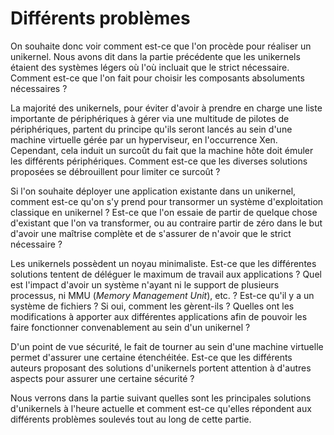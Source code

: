 # Différents problèmes

On souhaite donc voir comment est-ce que l'on procède pour réaliser un
unikernel. Nous avons dit dans la partie précédente que les unikernels étaient
des systèmes légers où l'où incluait que le strict nécessaire. Comment est-ce
que l'on fait pour choisir les composants absoluments nécessaires ?

La majorité des unikernels, pour éviter d'avoir à prendre en charge une liste
importante de périphériques à gérer via une multitude de pilotes de
périphériques, partent du principe qu'ils seront lancés au sein d'une machine
virtuelle gérée par un hyperviseur, en l'occurrence Xen. Cependant, cela induit
un surcoût du fait que la machine hôte doit émuler les différents périphériques.
Comment est-ce que les diverses solutions proposées se débrouillent pour limiter
ce surcoût ?

Si l'on souhaite déployer une application existante dans un unikernel, comment
est-ce qu'on s'y prend pour transormer un système d'exploitation classique en
unikernel ? Est-ce que l'on essaie de partir de quelque chose d'existant que
l'on va transformer, ou au contraire partir de zéro dans le but d'avoir une
maîtrise complète et de s'assurer de n'avoir que le strict nécessaire ?

Les unikernels possèdent un noyau minimaliste. Est-ce que les différentes
solutions tentent de déléguer le maximum de travail aux applications ? Quel est
l'impact d'avoir un système n'ayant ni le support de plusieurs processus, ni MMU
(*Memory Management Unit*), etc. ? Est-ce qu'il y a un système de fichiers ? Si
oui, comment les gèrent-ils ? Quelles ont les modifications à apporter aux
différentes applications afin de pouvoir les faire fonctionner convenablement au
sein d'un unikernel ?

D'un point de vue sécurité, le fait de tourner au sein d'une machine virtuelle
permet d'assurer une certaine étenchéitée. Est-ce que les différents auteurs
proposant des solutions d'unikernels portent attention à d'autres aspects pour
assurer une certaine sécurité ?

Nous verrons dans la partie suivant quelles sont les principales solutions
d'unikernels à l'heure actuelle et comment est-ce qu'elles répondent aux
différents problèmes soulevés tout au long de cette partie.
